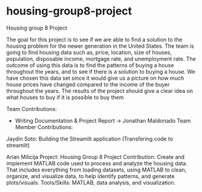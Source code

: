 # housing-group8-project
Housing group 8 Project

The goal for this project is to see if we are able to find a solution to the housing problem for
the newer generation in the United States. The team is going to find housing data such as,
price, location, size of houses, population, disposable income, mortgage rate, and
unemployment rate. The outcome of using this data is to find the patterns of buying a
house throughout the years, and to see if there is a solution to buying a house. We have
chosen this data set since it would give us a picture on how much house prices have
changed compared to the income of the buyer throughout the years. The results of the
project should give a clear idea on what houses to buy if it is possible to buy them

Team Contributions:
  - Writing Documentation & Project Report -> Jonathan Maldonado
Team Member Contributions:

Jaydin Soto: Building the Streamlit application (Transfering code to streamlit)

Arian Milicija
Project: Housing Group 8 Project
Contribution: Create and implement MATLAB code used to process and analyze the housing data. That includes everything from loading datasets, using MATLAB to clean, organize, and visualize data, to help identify patterns, and generate plots/visuals. 
Tools/Skills: MATLAB, data analysis, and visualization.

